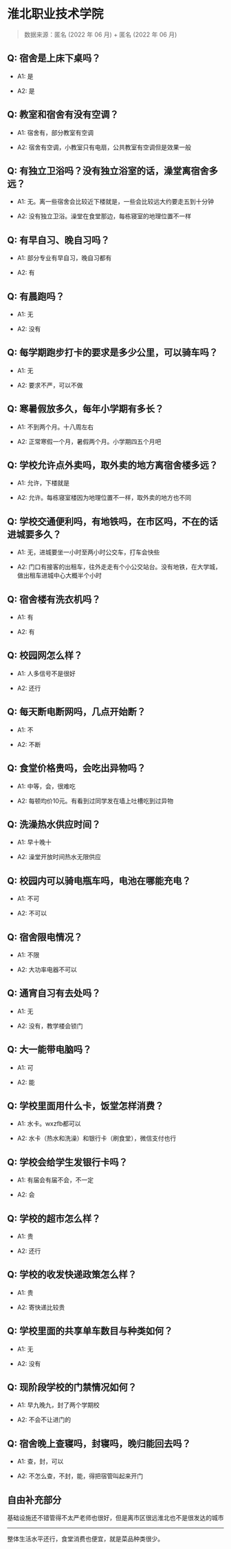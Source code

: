 # 淮北职业技术学院

> 数据来源：匿名 (2022 年 06 月) + 匿名 (2022 年 06 月)

## Q: 宿舍是上床下桌吗？

- A1: 是

- A2: 是

## Q: 教室和宿舍有没有空调？

- A1: 宿舍有，部分教室有空调

- A2: 宿舍有空调，小教室只有电扇，公共教室有空调但是效果一般

## Q: 有独立卫浴吗？没有独立浴室的话，澡堂离宿舍多远？

- A1: 无。离一些宿舍会比较近下楼就是，一些会比较远大约要走五到十分钟

- A2: 没有独立卫浴。澡堂在食堂那边，每栋寝室的地理位置不一样

## Q: 有早自习、晚自习吗？

- A1: 部分专业有早自习，晚自习都有

- A2: 有

## Q: 有晨跑吗？

- A1: 无

- A2: 没有

## Q: 每学期跑步打卡的要求是多少公里，可以骑车吗？

- A1: 无

- A2: 要求不严，可以不做

## Q: 寒暑假放多久，每年小学期有多长？

- A1: 不到两个月。十八周左右

- A2: 正常寒假一个月，暑假两个月。小学期四五个月吧

## Q: 学校允许点外卖吗，取外卖的地方离宿舍楼多远？

- A1: 允许，下楼就是

- A2: 允许。每栋寝室楼因为地理位置不一样，取外卖的地方也不同

## Q: 学校交通便利吗，有地铁吗，在市区吗，不在的话进城要多久？

- A1: 无，进城要坐一小时至两小时公交车，打车会快些

- A2: 门口有接客的出租车，往外走走有个小公交站台。没有地铁，在大学城，做出租车进城中心大概半个小时

## Q: 宿舍楼有洗衣机吗？

- A1: 有

- A2: 有

## Q: 校园网怎么样？

- A1: 人多信号不是很好

- A2: 还行

## Q: 每天断电断网吗，几点开始断？

- A1: 不

- A2: 不断

## Q: 食堂价格贵吗，会吃出异物吗？

- A1: 中等，会，很难吃

- A2: 每顿均价10元。有看到过同学发在墙上吐槽吃到过异物

## Q: 洗澡热水供应时间？

- A1: 早十晚十

- A2: 澡堂开放时间热水无限供应

## Q: 校园内可以骑电瓶车吗，电池在哪能充电？

- A1: 不可

- A2: 不可以

## Q: 宿舍限电情况？

- A1: 不限

- A2: 大功率电器不可以

## Q: 通宵自习有去处吗？

- A1: 无

- A2: 没有，教学楼会锁门

## Q: 大一能带电脑吗？

- A1: 可

- A2: 能

## Q: 学校里面用什么卡，饭堂怎样消费？

- A1: 水卡。wxzfb都可以

- A2: 水卡（热水和洗澡）和银行卡（刷食堂），微信支付也行

## Q: 学校会给学生发银行卡吗？

- A1: 有届会有届不会，不一定

- A2: 会

## Q: 学校的超市怎么样？

- A1: 贵

- A2: 还行

## Q: 学校的收发快递政策怎么样？

- A1: 贵

- A2: 寄快递比较贵

## Q: 学校里面的共享单车数目与种类如何？

- A1: 无

- A2: 没有

## Q: 现阶段学校的门禁情况如何？

- A1: 早九晚九，封了两个学期校

- A2: 不会不让进门的

## Q: 宿舍晚上查寝吗，封寝吗，晚归能回去吗？

- A1: 查，封，可以

- A2: 不怎么查，不封，能，得把宿管叫起来开门

## 自由补充部分

基础设施还不错管得不太严老师也很好，但是离市区很远淮北也不是很发达的城市

***

整体生活水平还行，食堂消费也便宜，就是菜品种类很少。